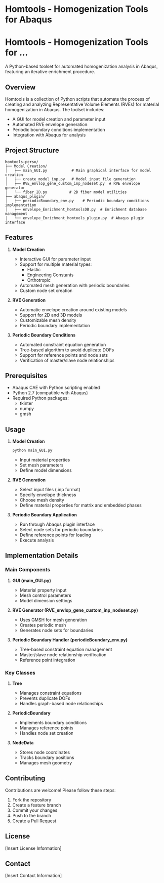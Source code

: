 # Homtools - Homogenization Tools for Abaqus
# Homtools - Homogenization Tools for ...

A Python-based toolset for automated homogenization analysis in Abaqus, featuring an iterative enrichment procedure.

## Overview

Homtools is a collection of Python scripts that automate the process of creating and analyzing Representative Volume Elements (RVEs) for material homogenization in Abaqus. The toolset includes:

- A GUI for model creation and parameter input
- Automated RVE envelope generation
- Periodic boundary conditions implementation
- Integration with Abaqus for analysis

## Project Structure

```
homtools-perso/
├── Model Creation/
│   ├── main_GUI.py           # Main graphical interface for model creation
│   ├── create_model_inp.py   # Model input file generation
│   ├── RVE_envlop_gene_custom_inp_nodeset.py  # RVE envelope generator
│   └── fiber_2D.py          # 2D fiber model utilities
├── abaqus_plugin/
│   ├── periodicBoundary_env.py    # Periodic boundary conditions implementation
│   ├── envelope_Enrichment_homtoolsDB.py  # Enrichment database management
│   └── envelope_Enrichment_homtools_plugin.py  # Abaqus plugin interface
```

## Features

1. **Model Creation**
   - Interactive GUI for parameter input
   - Support for multiple material types:
     - Elastic
     - Engineering Constants
     - Orthotropic
   - Automated mesh generation with periodic boundaries
   - Custom node set creation

2. **RVE Generation**
   - Automatic envelope creation around existing models
   - Support for 2D and 3D models
   - Customizable mesh density
   - Periodic boundary implementation

3. **Periodic Boundary Conditions**
   - Automated constraint equation generation
   - Tree-based algorithm to avoid duplicate DOFs
   - Support for reference points and node sets
   - Verification of master/slave node relationships

## Prerequisites

- Abaqus CAE with Python scripting enabled
- Python 2.7 (compatible with Abaqus)
- Required Python packages:
  - tkinter
  - numpy
  - gmsh

## Usage

1. **Model Creation**
   ```bash
   python main_GUI.py
   ```
   - Input material properties
   - Set mesh parameters
   - Define model dimensions

2. **RVE Generation**
   - Select input files (.inp format)
   - Specify envelope thickness
   - Choose mesh density
   - Define material properties for matrix and embedded phases

3. **Periodic Boundary Application**
   - Run through Abaqus plugin interface
   - Select node sets for periodic boundaries
   - Define reference points for loading
   - Execute analysis

## Implementation Details

### Main Components

1. **GUI (main_GUI.py)**
   - Material property input
   - Mesh control parameters
   - Model dimension settings

2. **RVE Generator (RVE_envlop_gene_custom_inp_nodeset.py)**
   - Uses GMSH for mesh generation
   - Creates periodic mesh
   - Generates node sets for boundaries

3. **Periodic Boundary Handler (periodicBoundary_env.py)**
   - Tree-based constraint equation management
   - Master/slave node relationship verification
   - Reference point integration

### Key Classes

1. **Tree**
   - Manages constraint equations
   - Prevents duplicate DOFs
   - Handles graph-based node relationships

2. **PeriodicBoundary**
   - Implements boundary conditions
   - Manages reference points
   - Handles node set creation

3. **NodeData**
   - Stores node coordinates
   - Tracks boundary positions
   - Manages mesh geometry

## Contributing

Contributions are welcome! Please follow these steps:
1. Fork the repository
2. Create a feature branch
3. Commit your changes
4. Push to the branch
5. Create a Pull Request

## License

[Insert License Information]

## Contact

[Insert Contact Information]

